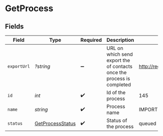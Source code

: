 # GetProcess


## Fields

| Field                                                                  | Type                                                                   | Required                                                               | Description                                                            | Example                                                                |
| ---------------------------------------------------------------------- | ---------------------------------------------------------------------- | ---------------------------------------------------------------------- | ---------------------------------------------------------------------- | ---------------------------------------------------------------------- |
| `exportUrl`                                                            | *?string*                                                              | :heavy_minus_sign:                                                     | URL on which send export the of contacts once the process is completed | http://requestb.in/16ua3aj1                                            |
| `id`                                                                   | *int*                                                                  | :heavy_check_mark:                                                     | Id of the process                                                      | 145                                                                    |
| `name`                                                                 | *string*                                                               | :heavy_check_mark:                                                     | Process name                                                           | IMPORTUSER                                                             |
| `status`                                                               | [GetProcessStatus](../../models/shared/GetProcessStatus.md)            | :heavy_check_mark:                                                     | Status of the process                                                  | queued                                                                 |